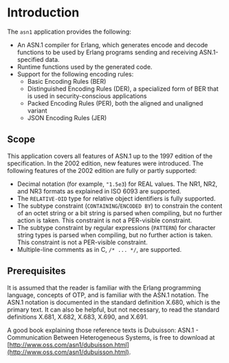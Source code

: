 <!--
%CopyrightBegin%

SPDX-License-Identifier: Apache-2.0

Copyright Ericsson AB 2023-2024. All Rights Reserved.

Licensed under the Apache License, Version 2.0 (the "License");
you may not use this file except in compliance with the License.
You may obtain a copy of the License at

    http://www.apache.org/licenses/LICENSE-2.0

Unless required by applicable law or agreed to in writing, software
distributed under the License is distributed on an "AS IS" BASIS,
WITHOUT WARRANTIES OR CONDITIONS OF ANY KIND, either express or implied.
See the License for the specific language governing permissions and
limitations under the License.

%CopyrightEnd%
-->
# Introduction

The `asn1` application provides the following:

- An ASN.1 compiler for Erlang, which generates encode and decode functions to
  be used by Erlang programs sending and receiving ASN.1-specified data.
- Runtime functions used by the generated code.
- Support for the following encoding rules:
  - Basic Encoding Rules (BER)
  - Distinguished Encoding Rules (DER), a specialized form of BER that is used
    in security-conscious applications
  - Packed Encoding Rules (PER), both the aligned and unaligned variant
  - JSON Encoding Rules (JER)

## Scope

This application covers all features of ASN.1 up to the 1997 edition of the
specification. In the 2002 edition, new features were introduced. The following
features of the 2002 edition are fully or partly supported:

- Decimal notation (for example, `"1.5e3`) for REAL values. The NR1, NR2, and
  NR3 formats as explained in ISO 6093 are supported.
- The `RELATIVE-OID` type for relative object identifiers is fully supported.
- The subtype constraint (`CONTAINING`/`ENCODED BY`) to constrain the content of
  an octet string or a bit string is parsed when compiling, but no further
  action is taken. This constraint is not a PER-visible constraint.
- The subtype constraint by regular expressions (`PATTERN`) for character string
  types is parsed when compiling, but no further action is taken. This
  constraint is not a PER-visible constraint.
- Multiple-line comments as in C, `/* ... */`, are supported.

## Prerequisites

It is assumed that the reader is familiar with the Erlang programming language,
concepts of OTP, and is familiar with the ASN.1 notation. The ASN.1 notation is
documented in the standard definition X.680, which is the primary text. It can
also be helpful, but not necessary, to read the standard definitions X.681,
X.682, X.683, X.690, and X.691.

A good book explaining those reference texts is Dubuisson: ASN.1 - Communication
Between Heterogeneous Systems, is free to download at
[http://www.oss.com/asn1/dubuisson.html](http://www.oss.com/asn1/dubuisson.html).
